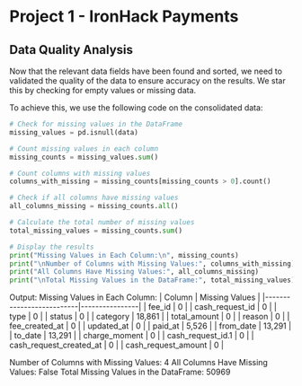 # Project 1 - IronHack Payments

## Data Quality Analysis

Now that the relevant data fields have been found and sorted, we need to validated the quality of the data to ensure accuracy on the results. We star this by checking for empty values or missing
data.

To achieve this, we use the following code on the consolidated data:
```python
# Check for missing values in the DataFrame
missing_values = pd.isnull(data)

# Count missing values in each column
missing_counts = missing_values.sum()

# Count columns with missing values
columns_with_missing = missing_counts[missing_counts > 0].count()

# Check if all columns have missing values
all_columns_missing = missing_counts.all()

# Calculate the total number of missing values
total_missing_values = missing_counts.sum()

# Display the results
print("Missing Values in Each Column:\n", missing_counts)
print("\nNumber of Columns with Missing Values:", columns_with_missing)
print("All Columns Have Missing Values:", all_columns_missing)
print("\nTotal Missing Values in the DataFrame:", total_missing_values)
```

Output:
Missing Values in Each Column:
| Column                   | Missing Values |
|--------------------------|----------------|
| fee_id                   | 0              |
| cash_request_id          | 0              |
| type                     | 0              |
| status                   | 0              |
| category                 | 18,861         |
| total_amount             | 0              |
| reason                   | 0              |
| fee_created_at           | 0              |
| updated_at               | 0              |
| paid_at                  | 5,526          |
| from_date                | 13,291         |
| to_date                  | 13,291         |
| charge_moment            | 0              |
| cash_request_id.1        | 0              |
| cash_request_created_at  | 0              |
| cash_request_amount      | 0              |


Number of Columns with Missing Values: 4
All Columns Have Missing Values: False
Total Missing Values in the DataFrame: 50969

